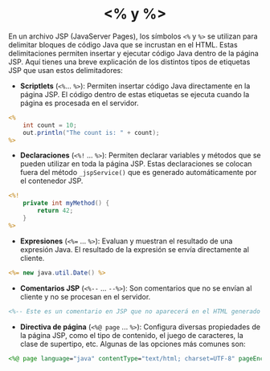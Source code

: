 <h1 align="center"><% y %></h1>

En un archivo JSP (JavaServer Pages), los símbolos `<%` y `%>` se utilizan para delimitar bloques de código Java que se incrustan en el HTML. Estas delimitaciones permiten insertar y ejecutar código Java dentro de la página JSP. Aquí tienes una breve explicación de los distintos tipos de etiquetas JSP que usan estos delimitadores:

- <b>Scriptlets</b> (`<%`... `%>`): Permiten insertar código Java directamente en la página JSP. El código dentro de estas etiquetas se ejecuta cuando la página es procesada en el servidor.
```jsp
<% 
    int count = 10;
    out.println("The count is: " + count);
%>
```
- <b>Declaraciones</b> (`<%!` ... `%>`): Permiten declarar variables y métodos que se pueden utilizar en toda la página JSP. Estas declaraciones se colocan fuera del método `_jspService()` que es generado automáticamente por el contenedor JSP.
```jsp
<%! 
    private int myMethod() {
        return 42;
    }
%>
```
- <b>Expresiones</b> (`<%=` ... `%>`): Evaluan y muestran el resultado de una expresión Java. El resultado de la expresión se envía directamente al cliente.
```jsp
<%= new java.util.Date() %>
```
- <b>Comentarios JSP</b> (`<%--` ... `--%>`): Son comentarios que no se envían al cliente y no se procesan en el servidor.
```jsp
<%-- Este es un comentario en JSP que no aparecerá en el HTML generado --%>
```
- <b>Directiva de página</b> (`<%@ page` ... `%>`): Configura diversas propiedades de la página JSP, como el tipo de contenido, el juego de caracteres, la clase de supertipo, etc. Algunas de las opciones más comunes son:
```jsp
<%@ page language="java" contentType="text/html; charset=UTF-8" pageEncoding="UTF-8" %>
```
